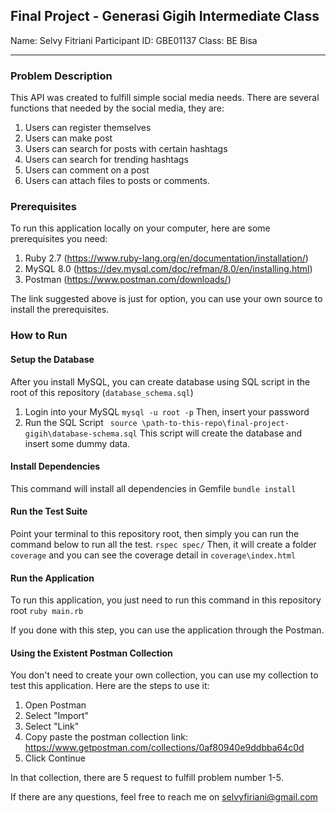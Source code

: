 ## Final Project - Generasi Gigih Intermediate Class

Name: Selvy Fitriani
Participant ID: GBE01137
Class: BE Bisa

-------

### Problem Description
This API was created to fulfill simple social media needs. There are several functions that needed by the social media, they are:
1. Users can register themselves
2. Users can make post
3. Users can search for posts with certain hashtags
4. Users can search for trending hashtags
5. Users can comment on a post
6. Users can attach files to posts or comments.

### Prerequisites 
To run this application locally on your computer, here are some prerequisites you need:
1. Ruby 2.7 (https://www.ruby-lang.org/en/documentation/installation/)
2. MySQL 8.0 (https://dev.mysql.com/doc/refman/8.0/en/installing.html)
3. Postman (https://www.postman.com/downloads/)

The link suggested above is just for option, you can use your own source to install the prerequisites.

### How to Run

#### Setup the Database
After you install MySQL, you can create database using SQL script in the root of this repository (``database_schema.sql``)

1. Login into your MySQL
`` mysql -u root -p ``
Then, insert your password
2. Run the SQL Script
`` source \path-to-this-repo\final-project-gigih\database-schema.sql``
This script will create the database and insert some dummy data.

#### Install Dependencies
This command will install all dependencies in Gemfile
``bundle install``


#### Run the Test Suite
Point your terminal to this repository root, then simply you can run the command below to run all the test. 
``rspec spec/``
Then, it will create a folder ``coverage`` and you can see the coverage detail in ``coverage\index.html``

#### Run the Application
To run this application, you just need to run this command in this repository root
``ruby main.rb ``

If you done with this step, you can use the application through the Postman. 

#### Using the Existent Postman Collection
You don't need to create your own collection, you can use my collection to test this application. Here are the steps to use it:
1. Open Postman
2. Select "Import"
3. Select "Link"
4. Copy paste the postman collection link: https://www.getpostman.com/collections/0af80940e9ddbba64c0d
5. Click Continue

In that collection, there are 5 request to fulfill problem number 1-5.

If there are any questions, feel free to reach me on selvyfiriani@gmail.com 